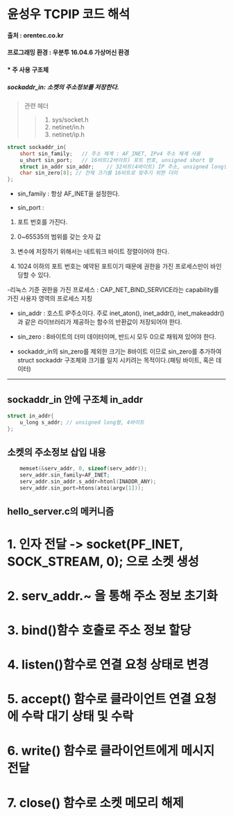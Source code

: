 윤성우 TCPIP 코드 해석
=======================
#### 출처 : orentec.co.kr

#### 프로그래밍 환경 : 우분투 16.04.6 가상머신 환경 


#### * 주 사용 구조체 	
##### sockaddr_in: 소켓의 주소정보를 저장한다.


		
> 관련 헤더
>	> 1. sys/socket.h
>	> 2. netinet/in.h
>	> 3. netinet/ip.h


```c
struct sockaddr_in{
	short sin_family;	// 주소 체계 : AF_INET, IPv4 주소 체계 사용 
	u_short sin_port;	// 16비트(2바이트) 포트 번호, unsigned short 형 
	struct in_addr sin_addr;	// 32비트(4바이트) IP 주소, unsigned long형 
	char sin_zero[8]; // 전체 크기를 16비트로 맞추기 위한 더미 
};
```
* sin_family : 항상 AF_INET을 설정한다.

* sin_port : 

1. 포트 번호를 가진다. 

2. 0~65535의 범위를 갖는 숫자 값

3. 변수에 저장하기 위해서는 네트워크 바이트 정렬이어야 한다.

4. 1024 이하의 포트 번호는 예약된 포트이기 때문에 권한을 가진 프로세스만이 바인딩할 수 있다.

  -리눅스 기준 권한을 가진 프로세스 : CAP_NET_BIND_SERVICE라는 capability를 가진 사용자 영역의 프로세스 지칭 

* sin_addr : 호스트 IP주소이다. 주로 inet_aton(), inet_addr(), inet_makeaddr()과 같은 라이브러리가 제공하는
   함수의 반환값이 저장되어야 한다.

* sin_zero : 8바이트의 더미 데이터이며, 반드시 모두 0으로 채워져 있어야 한다.

* sockaddr_in의 sin_zero를 제외한 크기는 8바이트 이므로 sin_zero를 추가하여 struct sockaddr 구조체와
   크기를 일치 시키려는 목적이다.(패팅 바이트, 혹은 데이터)

-----------------------------------------------------------------------------------------------------------------------------

## sockaddr_in 안에 구조체 in_addr

```c
struct in_addr{
	u_long s_addr; // unsigned long형, 4바이트 
};		
```

## 소켓의 주소정보 삽입 내용
```c
	memset(&serv_addr, 0, sizeof(serv_addr));
	serv_addr.sin_family=AF_INET;
	serv_addr.sin_addr.s_addr=htonl(INADDR_ANY);
	serv_addr.sin_port=htons(atoi(argv[1]));

```

## hello_server.c의 메커니즘
# 1. 인자 전달 -> socket(PF_INET, SOCK_STREAM, 0); 으로 소켓 생성
# 2. serv_addr.~ 을 통해 주소 정보 초기화
# 3. bind()함수 호출로 주소 정보 할당 
# 4. listen()함수로 연결 요청 상태로 변경 
# 5. accept() 함수로 클라이언트 연결 요청에 수락 대기 상태 및 수락 
# 6. write() 함수로 클라이언트에게 메시지 전달 
# 7. close() 함수로 소켓 메모리 해제   